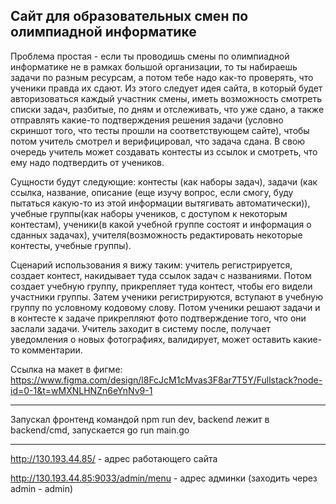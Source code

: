 ## Сайт для образовательных смен по олимпиадной информатике

Проблема простая - если ты проводишь смены по олимпиадной информатике не в рамках большой организации, то ты набираешь задачи по разным ресурсам, а потом тебе надо как-то проверять, что ученики правда их сдают. Из этого следует идея сайта, в который будет авторизоваться каждый участник смены, иметь возможность смотреть списки задач, разбитые, по дням и отслеживать, что уже сдано, а также отправлять какие-то подтверждения решения задачи (условно скриншот того, что тесты прошли на соответствующем сайте), чтобы потом учитель смотрел и верифицировал, что задача сдана. В свою очередь учитель может создавать контесты из ссылок и смотреть, что ему надо подтвердить от учеников.

Сущности будут следующие: контесты (как наборы задач), задачи (как ссылка, название, описание (еще изучу вопрос, если смогу, буду пытаться какую-то из этой информации вытягивать автоматически)), учебные группы(как наборы учеников, с доступом к некоторым контестам), ученики(в какой учебной группе состоят и информация о сданных задачах), учителя(возможность редактировать некоторые контесты, учебные группы).

Сценарий использования я вижу таким: учитель регистрируется, создает контест, накидывает туда ссылок задач с названиями. Потом создает учебную группу, прикрепляет туда контест, чтобы его видели участники группы. Затем ученики регистрируются, вступают в учебную группу по условному кодовому слову. Потом ученики решают задачи и в контесте к задаче прикрепляют фото подтверждение того, что они заслали задачи. Учитель заходит в систему после, получает уведомления о новых фотографиях, валидирует, может оставить какие-то комментарии.

Ссылка на макет в фигме: https://www.figma.com/design/l8FcJcM1cMvas3F8ar7T5Y/Fullstack?node-id=0-1&t=wMXNLHNZn6eYnNv9-1

---
Запускал фронтенд командой npm run dev, backend  лежит в backend/cmd, запускается go run main.go

---

http://130.193.44.85/ - адрес работающего сайта 

http://130.193.44.85:9033/admin/menu - адрес админки (заходить через admin - admin)
